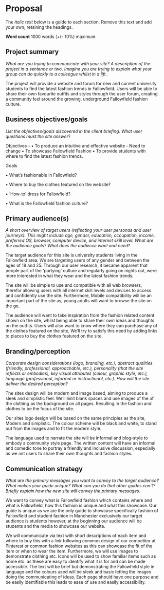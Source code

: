 # Proposal

The _italic text_ below is a guide to each section. Remove this text and add your own, retaining the headings.

**Word count** 1000 words (+/- 10%) maximum

## Project summary

_What are you trying to communicate with your site? A description of the project in a sentence or two. Imagine you are trying to explain what your group can do quickly to a colleague whilst in a lift_.

The project will provide a website and forum for new and current university students to find the latest fashion trends in Fallowfield. Users will be able to share their own favourite outfits and styles through the user forum, creating a community feel around the growing, underground Fallowfield fashion culture.
## Business objectives/goals

_List the objectives/goals discovered in the client briefing. What user questions must the site answer_?

Objectives - 
• To produce an intuitive and effective website - Need to change 
• To showcase Fallowfield Fashion
• To provide students with where to find the latest fashion trends.

Goals

•	What’s fashionable in Fallowfield?

•	Where to buy the clothes featured on the website?

•	‘How-to’ dress for Fallowfield?

•	What is the Fallowfield fashion culture?


## Primary audience(s)

_A short overview of target users (reflecting your user personas and user journeys). This might include age, gender, education, occupation, income, preferred OS, browser, computer device, and internet skill level. What are the audience goals? What does the audience want and need_?

The target audience for this site is university students living in the Fallowfield area. We are targeting users of any gender and between the ages of 18 and 25. Through our user research, it became apparent that people part of the ‘partying’ culture and regularly going on nights out, were more interested in what they wear and the latest fashion trends.

The site will be simple to use and compatible with all web browsers, therefor allowing users with all internet skill levels and devices to access and confidently use the site. Furthermore, Mobile compatibility will be an important part of the site as, young adults will want to browse the site on the go.

The audience will want to take inspiration from the fashion related content shown on the site, whilst being able to share their own ideas and thoughts on the outfits. Users will also want to know where they can purchase any of the clothes featured on the site, We’ll try to satisfy this need by adding links to places to buy the clothes featured on the site. 


## Branding/perception

_Corporate design considerations (logo, branding, etc.), abstract qualities (friendly, professional, approachable, etc.), personality (that the site reflects or embodies), key visual attributes (colour, graphic style, etc.), language (professional, informal or instructional, etc.). How will the site deliver the desired perception_?

The sites design will be modern and image based, aiming to produce a sleek and simplistic feel. We’ll limit blank spaces and use images of the of the clothing as the background on all pages. Resulting in the fashion and clothes to be the focus of the site.

Our sites logo design will be based on the same principles as the site, Modern and simplistic. The colour scheme will be black and white, to stand out from the images and to fit the modern style.

The language used to narrate the site will be informal and blog-style to embody a community style page. The written content will have an informal and comedic tone to portray a friendly and inclusive discussion, especially as we ant users to share their own thoughts and fashion styles. 



## Communication strategy

_What are the primary messages you want to convey to the target audience? What makes your guide unique? What can you do that other guides can&#39;t? Briefly explain how the new site will convey the primary messages_.

We want to convey what is Fallowfield fashion which contains where and what is Fallowfield, how this fashion is unique and what this showcase. Our guide is unique as we are the only guide to showcase specifically fashion of Fallowfield and student fashion in Manchester exclusively our target audience is students however, at the beginning our audience will be students and the media to showcase our website.  

We will communicate via text with short descriptions of each item and where to buy this with a link following common design of our competitor at Pinterest or common fashion websites as this can showcase the fit of the item or when to wear the item. Furthermore, we will use images to demonstrate clothing etc. Icons will be used to show familiar items such as home etc. as these are easy to identify what it is for and can be made accessible. The text will be brief but demonstrating the Fallowfield style in language and the colours used will be sleek and basic letting the images doing the communicating of ideas. Each page should have one purpose and be easily identifiable this leads to ease of use and easily accessibility.  

